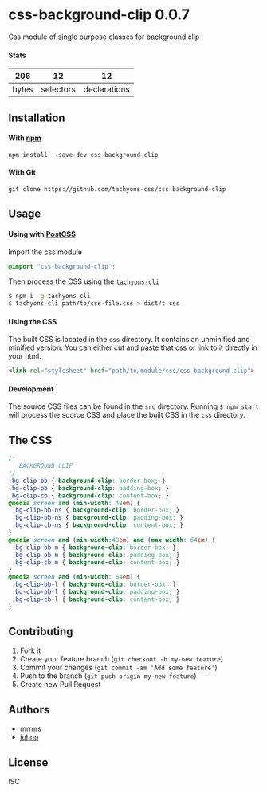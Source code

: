 # css-background-clip 0.0.7

Css module of single purpose classes for background clip

#### Stats

206 | 12 | 12
---|---|---
bytes | selectors | declarations

## Installation

#### With [npm](https://npmjs.com)

```
npm install --save-dev css-background-clip
```

#### With Git

```
git clone https://github.com/tachyons-css/css-background-clip
```

## Usage

#### Using with [PostCSS](https://github.com/postcss/postcss)

Import the css module

```css
@import "css-background-clip";
```

Then process the CSS using the [`tachyons-cli`](https://github.com/tachyons-css/tachyons-cli)

```sh
$ npm i -g tachyons-cli
$ tachyons-cli path/to/css-file.css > dist/t.css
```

#### Using the CSS

The built CSS is located in the `css` directory. It contains an unminified and minified version.
You can either cut and paste that css or link to it directly in your html.

```html
<link rel="stylesheet" href="path/to/module/css/css-background-clip">
```

#### Development

The source CSS files can be found in the `src` directory.
Running `$ npm start` will process the source CSS and place the built CSS in the `css` directory.

## The CSS

```css
/*
   BACKGROUND CLIP
*/
.bg-clip-bb { background-clip: border-box; }
.bg-clip-pb { background-clip: padding-box; }
.bg-clip-cb { background-clip: content-box; }
@media screen and (min-width: 48em) {
 .bg-clip-bb-ns { background-clip: border-box; }
 .bg-clip-pb-ns { background-clip: padding-box; }
 .bg-clip-cb-ns { background-clip: content-box; }
}
@media screen and (min-width:48em) and (max-width: 64em) {
 .bg-clip-bb-m { background-clip: border-box; }
 .bg-clip-pb-m { background-clip: padding-box; }
 .bg-clip-cb-m { background-clip: content-box; }
}
@media screen and (min-width: 64em) {
 .bg-clip-bb-l { background-clip: border-box; }
 .bg-clip-pb-l { background-clip: padding-box; }
 .bg-clip-cb-l { background-clip: content-box; }
}
```

## Contributing

1. Fork it
2. Create your feature branch (`git checkout -b my-new-feature`)
3. Commit your changes (`git commit -am 'Add some feature'`)
4. Push to the branch (`git push origin my-new-feature`)
5. Create new Pull Request

## Authors

* [mrmrs](http://mrmrs.io)
* [johno](http://johnotander.com)

## License

ISC
